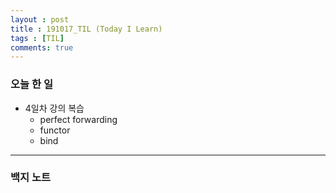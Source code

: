 ```yaml
---
layout : post
title : 191017_TIL (Today I Learn)
tags : [TIL]
comments: true
---
```

### 오늘 한 일
- 4일차 강의 복습
  - perfect forwarding
  - functor
  - bind
---
### 백지 노트


